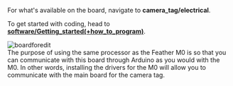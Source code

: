 For what's available on the board, navigate to **camera_tag/electrical**.

To get started with coding, head to [**software/Getting_started(+how_to_program)**](https://github.com/thommaughan/sharkcafecam/blob/master/camera_tag/software/Getting_started(%2Bhow_to_program).md).


![boardforedit](https://user-images.githubusercontent.com/52707386/63532795-51ffe300-c4c0-11e9-8d58-e555123219af.jpg)  
The purpose of using the same processor as the Feather M0 is so that you can communicate with this board through Arduino as you would with the M0. In other words, installing the drivers for the M0 will allow you to communicate with the main board for the camera tag.
